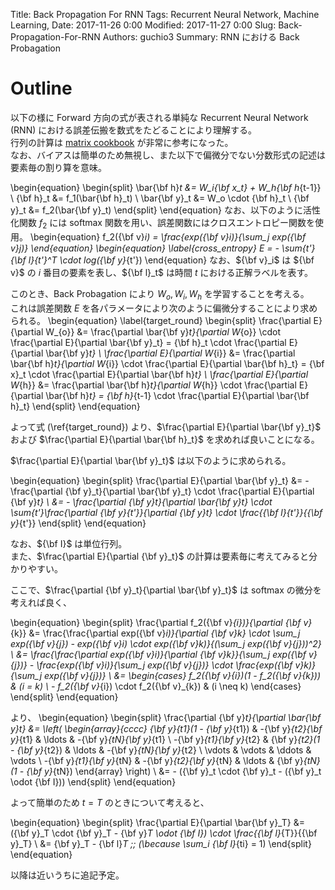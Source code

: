 Title: Back Propagation For RNN
Tags: Recurrent Neural Network, Machine Learning,
Date: 2017-11-26 0:00
Modified: 2017-11-27 0:00
Slug: Back-Propagation-For-RNN
Authors: guchio3
Summary: RNN における Back Probagation 

# Outline

以下の様に Forward 方向の式が表される単純な Recurrent Neural Network (RNN) における誤差伝搬を数式をたどることにより理解する。  
行列の計算は [matrix cookbook](https://www.math.uwaterloo.ca/~hwolkowi/matrixcookbook.pdf) が非常に参考になった。  
なお、バイアスは簡単のため無視し、また以下で偏微分でない分数形式の記述は要素毎の割り算を意味。

\begin{equation}
    \begin{split}
        \bar{\bf h}_t &= W_i{\bf x_t} + W_h{\bf h_{t-1}} \\
        {\bf h}_t &= f_1(\bar{\bf h}_t) \\
        \bar{\bf y}_t &= W_o \cdot {\bf h}_t \\
        {\bf y}_t &= f_2(\bar{\bf y}_t)
    \end{split}
\end{equation}
なお、以下のように活性化関数 $f_2$ には softmax 関数を用い、誤差関数にはクロスエントロピー関数を使用。
\begin{equation}
    f_2({\bf v}_i) = \frac{exp({\bf v}_i)}{\sum_j exp({\bf v}_j)}
\end{equation}
\begin{equation}
\label{cross_entropy}
    E = - \sum_{t'}{\bf l}_{t'}^T \cdot log({\bf y}_{t'})
\end{equation}
なお、${\bf v}_i$ は ${\bf v}$ の $i$ 番目の要素を表し、${\bf l}_t$ は時間 $t$ における正解ラベルを表す。

このとき、Back Probagation により $W_o, W_i, W_h$ を学習することを考える。  
これは誤差関数 $E$ を各パラメータにより次のように偏微分することにより求められる。
\begin{equation}
\label{target_round}
    \begin{split}
        \frac{\partial E}{\partial W_{o}} &= \frac{\partial \bar{\bf y}_t}{\partial W_{o}} \cdot \frac{\partial E}{\partial \bar{\bf y}_t} = {\bf h}_t \cdot \frac{\partial E}{\partial \bar{\bf y}_t} \\
        \frac{\partial E}{\partial W_{i}} &= \frac{\partial \bar{\bf h}_t}{\partial W_{i}} \cdot \frac{\partial E}{\partial \bar{\bf h}_t} = {\bf x}_t \cdot \frac{\partial E}{\partial \bar{\bf h}_t} \\
        \frac{\partial E}{\partial W_{h}} &= \frac{\partial \bar{\bf h}_t}{\partial W_{h}} \cdot \frac{\partial E}{\partial \bar{\bf h}_t} = {\bf h}_{t-1} \cdot \frac{\partial E}{\partial \bar{\bf h}_t} 
    \end{split}
\end{equation}

よって式 (\ref{target_round}) より、$\frac{\partial E}{\partial \bar{\bf y}_t}$ および $\frac{\partial E}{\partial \bar{\bf h}_t}$ を求めれば良いことになる。

$\frac{\partial E}{\partial \bar{\bf y}_t}$ は以下のように求められる。

\begin{equation}
    \begin{split}
        \frac{\partial E}{\partial \bar{\bf y}_t} &= - \frac{\partial {\bf y}_t}{\partial \bar{\bf y}_t} \cdot \frac{\partial E}{\partial {\bf y}_t} \\
                                                  &= - \frac{\partial {\bf y}_t}{\partial \bar{\bf y}_t} \cdot \sum_{t'}\frac{\partial {\bf y}_{t'}}{\partial {\bf y}_t} \cdot \frac{{\bf l}_{t'}}{{\bf y}_{t'}}
    \end{split}
\end{equation}

なお、${\bf I}$ は単位行列。  
また、$\frac{\partial E}{\partial {\bf y}_t}$ の計算は要素毎に考えてみると分かりやすい。

ここで、$\frac{\partial {\bf y}_t}{\partial \bar{\bf y}_t}$ は softmax の微分を考えれば良く、

\begin{equation}
    \begin{split}
         \frac{\partial f_2({\bf v}_{i})}{\partial {\bf v}_{k}} &= \frac{\frac{\partial exp({\bf v}_i)}{\partial {\bf v}_k} \cdot \sum_j exp({\bf v}_{j}) - exp({\bf v}_i) \cdot exp({\bf v}_k)}{(\sum_j exp({\bf v}_{j}))^2} \\
                                                                &= \frac{\frac{\partial exp({\bf v}_i)}{\partial {\bf v}_k}}{\sum_j exp({\bf v}_{j})} - \frac{exp({\bf v}_i)}{\sum_j exp({\bf v}_{j})} \cdot \frac{exp({\bf v}_k)}{\sum_j exp({\bf v}_{j})} \\
                                                                &= \begin{cases}
                                                                    f_2({\bf v}_{i})(1 - f_2({\bf v}_{k})) & (i = k) \\
                                                                    - f_2({\bf v}_{i}) \cdot f_2({\bf v}_{k}) & (i \neq k)
                                                                \end{cases}
    \end{split}
\end{equation}

より、
\begin{equation}
    \begin{split}
        \frac{\partial {\bf y}_t}{\partial \bar{\bf y}_t} &= \left(
            \begin{array}{cccc}
            {\bf y}_{t1}(1 - {\bf y}_{t1}) & -{\bf y}_{t2}{\bf y}_{t1} & \ldots & -{\bf y}_{tN}{\bf y}_{t1} \\
            -{\bf y}_{t1}{\bf y}_{t2} & {\bf y}_{t2}(1 - {\bf y}_{t2}) & \ldots & -{\bf y}_{tN}{\bf y}_{t2} \\
            \vdots & \vdots & \ddots & \vdots \\
            -{\bf y}_{t1}{\bf y}_{tN} & -{\bf y}_{t2}{\bf y}_{tN} & \ldots & {\bf y}_{tN}(1 - {\bf y}_{tN})
            \end{array}
        \right) \\
                                                          &= - ({\bf y}_t \cdot {\bf y}_t - ({\bf y}_t \odot {\bf I}))
    \end{split}
\end{equation}

よって簡単のため $t = T$ のときについて考えると、

\begin{equation}
    \begin{split}
        \frac{\partial E}{\partial \bar{\bf y}_T} &= ({\bf y}_T \cdot {\bf y}_T - {\bf y}_T \odot {\bf I}) \cdot \frac{{\bf l}_{T}}{{\bf y}_T} \\
                                                  &= {\bf y}_T - {\bf l}_T \;\; (\because \sum_i {\bf l}_{ti} = 1)
    \end{split}
\end{equation}

以降は近いうちに追記予定。
